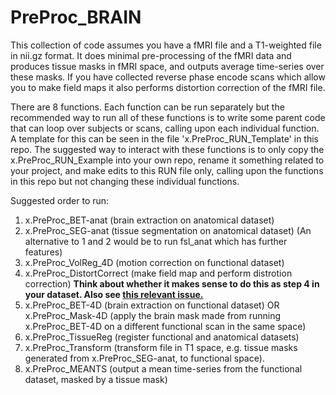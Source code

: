 # PreProc_BRAIN

This collection of code assumes you have a fMRI file and a T1-weighted file in nii.gz format.
It does minimal pre-processing of the fMRI data and produces tissue masks in fMRI space, and outputs average time-series over these masks.
If you have collected reverse phase encode scans which allow you to make field maps it also performs distortion correction of the fMRI file.

There are 8 functions. Each function can be run separately but the recommended way to run all of these functions is to write some parent code that can loop over subjects or scans, calling upon each individual function. A template for this can be seen in the file 'x.PreProc_RUN_Template' in this repo. The suggested way to interact with these functions is to only copy the x.PreProc_RUN_Example into your own repo, rename it something related to your project, and make edits to this RUN file only, calling upon the functions in this repo but not changing these individual functions.

Suggested order to run:

1. x.PreProc_BET-anat (brain extraction on anatomical dataset)
2. x.PreProc_SEG-anat (tissue segmentation on anatomical dataset)
(An alternative to 1 and 2 would be to run fsl_anat which has further features)
3. x.PreProc_VolReg_4D (motion correction on functional dataset)
4. x.PreProc_DistortCorrect (make field map and perform distrotion correction) **Think about whether it makes sense to do this as step 4 in your dataset. Also see [this relevant issue.](https://github.com/BrightLab-ANVIL/PreProc_BRAIN/issues/20)**
6. x.PreProc_BET-4D (brain extraction on functional dataset) OR x.PreProc_Mask-4D (apply the brain mask made from running x.PreProc_BET-4D on a different functional scan in the same space)
7. x.PreProc_TissueReg (register functional and anatomical datasets)
8. x.PreProc_Transform (transform file in T1 space, e.g. tissue masks generated from x.PreProc_SEG-anat, to functional space).
9. x.PreProc_MEANTS (output a mean time-series from the functional dataset, masked by a tissue mask)
